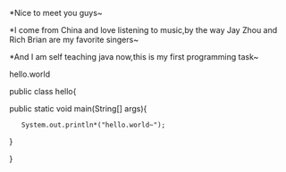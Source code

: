 *Nice to meet you guys~				


*I come from China and love listening to music,by the way Jay Zhou and Rich Brian are my favorite singers~


*And I am self teaching java now,this is my first programming task~



hello.world


public class hello{


   public static void main(String[] args){
			
			
       System.out.println*("hello.world~");
   
   
   }
			
			
   }


